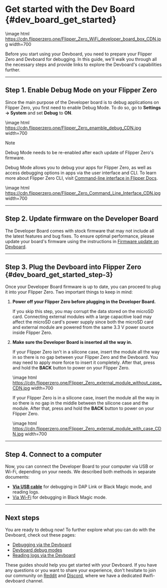 # Get started with the Dev Board {#dev_board_get_started}

\image html https://cdn.flipperzero.one/Flipper_Zero_WiFi_developer_board_box_CDN.jpg width=700

Before you start using your Devboard, you need to prepare your Flipper Zero and Devboard for debugging. In this guide, we'll walk you through all the necessary steps and provide links to explore the Devboard's capabilities further.

***

## Step 1. Enable Debug Mode on your Flipper Zero

Since the main purpose of the Developer board is to debug applications on Flipper Zero, you first need to enable Debug Mode. To do so, go to **Settings → System** and set **Debug** to **ON**.

\image html https://cdn.flipperzero.one/Flipper_Zero_enamble_debug_CDN.jpg width=700

> [!note]
> Debug Mode needs to be re-enabled after each update of Flipper Zero's firmware.

Debug Mode allows you to debug your apps for Flipper Zero, as well as access debugging options in apps via the user interface and CLI. To learn more about Flipper Zero CLI, visit [Command-line interface in Flipper Docs](https://docs.flipper.net/development/cli).

\image html https://cdn.flipperzero.one/Flipper_Zero_Command_Line_Interface_CDN.jpg width=700

***

## Step 2. Update firmware on the Developer Board

The Developer Board comes with stock firmware that may not include all the latest features and bug fixes. To ensure optimal performance, please update your board's firmware using the instructions in [Firmware update on Devboard](#dev_board_fw_update).

***

## Step 3. Plug the Devboard into Flipper Zero {#dev_board_get_started_step-3}

Once your Developer Board firmware is up to date, you can proceed to plug it into your Flipper Zero. Two important things to keep in mind:

1. **Power off your Flipper Zero before plugging in the Developer Board.**

    If you skip this step, you may corrupt the data stored on the microSD card. Connecting external modules with a large capacitive load may affect the microSD card's power supply since both the microSD card and external module are powered from the same 3.3 V power source inside Flipper Zero.

2. **Make sure the Developer Board is inserted all the way in.**

    If your Flipper Zero isn't in a silicone case, insert the module all the way in so there is no gap between your Flipper Zero and the Devboard. You may need to apply more force to insert it completely. After that, press and hold the **BACK** button to power on your Flipper Zero.

    \image html https://cdn.flipperzero.one/Flipper_Zero_external_module_without_case_CDN.jpg width=700

    If your Flipper Zero is in a silicone case, insert the module all the way in so there is no gap in the middle between the silicone case and the module. After that, press and hold the **BACK** button to power on your Flipper Zero.

    \image html https://cdn.flipperzero.one/Flipper_Zero_external_module_with_case_CDN.jpg width=700

***

## Step 4. Connect to a computer

Now, you can connect the Developer Board to your computer via USB or Wi-Fi, depending on your needs. We described both methods in separate documents:

- **[Via USB cable](#dev_board_usb_connection)** for debugging in DAP Link or Black Magic mode, and reading logs.
- [Via Wi-Fi](#dev_board_wifi_connection) for debugging in Black Magic mode.

***

## Next steps

You are ready to debug now! To further explore what you can do with the Devboard, check out these pages:

- [Debugging via the Devboard](#dev_board_debugging_guide)
- [Devboard debug modes](#dev_board_debug_modes)
- [Reading logs via the Devboard](#dev_board_reading_logs)

These guides should help you get started with your Devboard. If you have any questions or you want to share your experience, don't hesitate to join our community on [Reddit](https://www.reddit.com/r/flipperzero/) and [Discord](https://discord.com/invite/flipper), where we have a dedicated #wifi-devboard channel.













